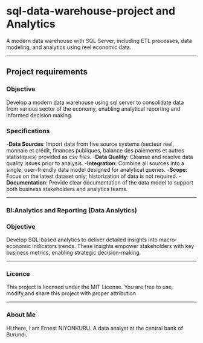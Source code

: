 # sql-data-warehouse-project and Analytics
A modern data warehouse with SQL Server, including ETL processes, data modeling, and analytics using reel economic data.

---

## Project requirements

### Objective
Develop a modern data warehouse using sql server to consolidate data from various sector of the economy, enabling analytical reporting and informed decision making.

### Specifications
-**Data Sources**: Import data from five source systems (secteur réel, monnaie et crédit, finances publiques, balance des paiements et autres statistiques) provided as csv files.
-**Data Quality**: Cleanse and resolve data quality issues prior to analysis.
-**Integration**: Combine all sources into a single, user-friendly data model designed for analytical queries.
-**Scope**: Focus on the latest dataset only; historization of data is not required.
-**Documentation**: Provide clear documentation of the data model to support both business stakeholders and analytics teams.

---

### BI:Analytics and Reporting (Data Analytics)

### Objective
Develop SQL-based analytics to deliver detailed insights into macro-economic indicators trends.
These insights empower stakeholders with key business metrics, enabling strategic decision-making.

---

### Licence
This project is licensed under the MIT License. You are free to use, modify,and share this project with proper attribution

---

### About Me
Hi there, I am Ernest NIYONKURU. A data analyst at the central bank of Burundi.






